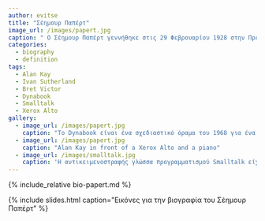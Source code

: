 ```yaml
---
author: evitse
title: "Σέημουρ Παπέρτ"
image_url: /images/papert.jpg
caption: " O Σέημουρ Παπέρτ γεννήθηκε στις 29 Φεβρουαρίου 1928 στην Πρετόρια της Νότιας Αφρικής και πέθανε στις 31 Ιουλίου 2016 στο Blue Hill του Maine, των ΗΠΑ. Μαθηματικός και επιστήμονας πληροφορικής, έγινε γνωστός για τη συνεισφορά του στην κατανόηση της διαδικασίας μάθησης των παιδιών και τους τρόπους με τους οποίους η τεχνολογία μπορεί να υποστηρίξει τη μάθηση."
categories:
  - biography
  - definition
tags:
  - Alan Kay
  - Ivan Sutherland
  - Bret Victor
  - Dynabook
  - Smalltalk
  - Xerox Alto
gallery:
  - image_url: /images/papert.jpg
    caption: "Το Dynabook είναι ένα σχεδιαστικό όραμα του 1968 για ένα φορητό υπολογιστή τύπου τάμπλετ από τον Alan Kay που απευθύνεται σε παιδιά και μπορεί να προγραμματιστεί με στόχο την προσωπική έκφραση και την επεξεργασία της πληροφορίας"
  - image_url: /images/papert.jpg
    caption: "Alan Kay in front of a Xerox Alto and a piano"
  - image_url: /images/smalltalk.jpg
    caption: 'Η αντικειμενοστραφής γλώσσα προγραμματισμού Smalltalk είχε έμφαση σε οντότητες υψηλού επιπέδου και στην διάδραση με τον χρήστη και έτσι διευκόλυνε την κατασκευή και τις δοκιμές του λογισμικού που τελικά οδήγησε στους πρώτους επιτυχημένους εμπορικά επιτραπέζιους υπολογιστές'
---
```


{% include_relative bio-papert.md %}

{% include slides.html caption="Εικόνες για την βιογραφία του Σέημουρ Παπέρτ" %}
